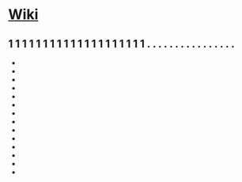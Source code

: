 # [Wiki](https://github.com/CodeHaMbUrGeR/Python/wiki)

1
1
1
1
1
1
1
1
1
1
1
1
1
1
1
1
1
1
1
1
.
.
.
.
.
.
.
.
.
.
.
.
.
.
.
.
-
-
-
-
-
-
-
-
-
-
-
-
-
-
-
#
#
#
#
#
#
#
#
#
#
#
#
#
#
#
#
#
